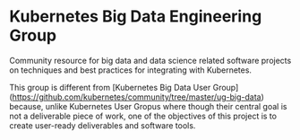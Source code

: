 # Kubernetes Big Data Engineering Group

Community resource for big data and data science related software projects on techniques and best practices for integrating with Kubernetes. 

This group is different from [Kubernetes Big Data User Group] (https://github.com/kubernetes/community/tree/master/ug-big-data) because, unlike Kubernetes User Gropus where though their central goal is not a deliverable piece of work, one of the objectives of this project is to create user-ready deliverables and software tools.
